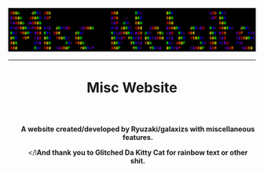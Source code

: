 <div align="center">
<img src="assets/logo.svg">
</div>

---

# <p align="center">Misc Website</p>
<br>

<div align="center">
<ul>
<l><strong>A website created/developed by Ryuzaki/galaxizs with miscellaneous features.

</strong></l>
</l<strong>And thank you to Glitched Da Kitty Cat for rainbow text or other shit.</strong></l>
</ul>
</div>

<br>
